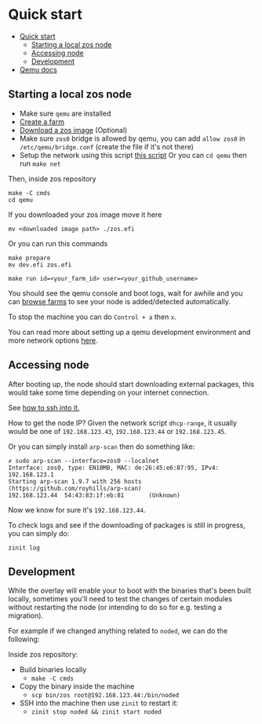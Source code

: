 # Quick start

- [Quick start](#quick-start)
  - [Starting a local zos node](#starting-a-local-zos-node)
  - [Accessing node](#accessing-node)
  - [Development](#development)
- [Qemu docs](../../qemu/README.md)

## Starting a local zos node

- Make sure `qemu` are installed
- [Create a farm](https://manual.grid.tf/documentation/farmers/3node_building/1_create_farm.html#create-a-farm)
- [Download a zos image](https://bootstrap.grid.tf/kernel/zero-os-development-zos-v3-generic-7e587e499a.efi) (Optional)
- Make sure `zos0` bridge is allowed by qemu, you can add `allow zos0` in `/etc/qemu/bridge.conf` (create the file if it's not there)
- Setup the network using this script [this script](../../qemu/net.sh) Or you can `cd qemu` then run `make net`

Then, inside zos repository

```
make -C cmds
cd qemu
```

If you downloaded your zos image move it here

```
mv <downloaded image path> ./zos.efi
```

Or you can run this commands

```
make prepare
mv dev.efi zos.efi
```

```
make run id=<your_farm_id> user=<your_github_username>
```

You should see the qemu console and boot logs, wait for awhile and you can [browse farms](https://dashboard.dev.grid.tf/explorer/farms) to see your node is added/detected automatically.

To stop the machine you can do `Control + a` then `x`.

You can read more about setting up a qemu development environment and more network options [here](../../qemu/README.md).

## Accessing node

After booting up, the node should start downloading external packages, this would take some time depending on your internet connection.

See [how to ssh into it.](../../qemu/README.md#to-ssh-into-the-machine)

How to get the node IP?
Given the network script `dhcp-range`, it usually would be one of `192.168.123.43`, `192.168.123.44` or `192.168.123.45`.

Or you can simply install `arp-scan` then do something like:

```
✗ sudo arp-scan --interface=zos0 --localnet
Interface: zos0, type: EN10MB, MAC: de:26:45:e6:87:95, IPv4: 192.168.123.1
Starting arp-scan 1.9.7 with 256 hosts (https://github.com/royhills/arp-scan)
192.168.123.44  54:43:83:1f:eb:81       (Unknown)
```

Now we know for sure it's `192.168.123.44`.

To check logs and see if the downloading of packages is still in progress, you can simply do:

```
zinit log
```

## Development

While the overlay will enable your to boot with the binaries that's been built locally, sometimes you'll need to test the changes of certain modules without restarting the node (or intending to do so for e.g. testing a migration).

For example if we changed anything related to `noded`, we can do the following:

Inside zos repository:

- Build binaries locally
  - `make -C cmds`
- Copy the binary inside the machine
  - `scp bin/zos root@192.168.123.44:/bin/noded`
- SSH into the machine then use `zinit` to restart it:
  - `zinit stop noded && zinit start noded`
